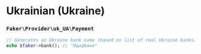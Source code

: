 # Ukrainian (Ukraine)

### `Faker\Provider\uk_UA\Payment`

```php
// Generates an Ukraine bank name (based on list of real Ukraine banks)
echo $faker->bank(); // "Ощадбанк"
```
